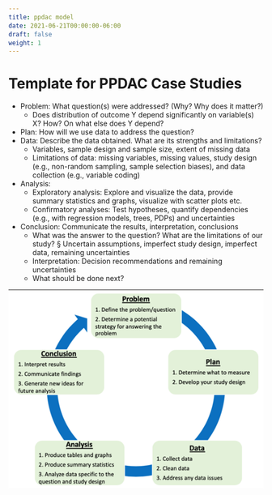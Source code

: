 ```yaml
---
title: ppdac model
date: 2021-06-21T00:00:00-06:00
draft: false
weight: 1
---
```


# Template for PPDAC Case Studies
- Problem: What question(s) were addressed? (Why? Why does it matter?)
	- Does distribution of outcome Y depend significantly on variable(s) X? How? On what else does Y depend?
- Plan: How will we use data to address the question?
- Data: Describe the data obtained. What are its strengths and limitations?
	- Variables, sample design and sample size, extent of missing data
	- Limitations of data: missing variables, missing values, study design (e.g., non-random sampling, sample selection biases), and data collection (e.g., variable coding)
- Analysis: 
	- Exploratory analysis: Explore and visualize the data, provide summary statistics and graphs, visualize with scatter plots etc.
	- Confirmatory analyses: Test hypotheses, quantify dependencies (e.g., with regression models, trees, PDPs) and uncertainties
- Conclusion: Communicate the results, interpretation, conclusions
	- What was the answer to the question? What are the limitations of our study?
			§ Uncertain assumptions, imperfect study design, imperfect data, remaining uncertainties
	- Interpretation: Decision recommendations and remaining uncertainties
    - What should be done next?

![PPDAC model](image.png)
